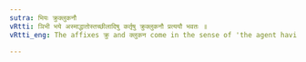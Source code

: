 ```yaml
---
sutra: भियः क्रुक्लुकनौ
vRtti: ञिभी भये अस्माद्धातोस्तच्छीलादिषु कर्तृषु क्रुक्लुकनौ प्रत्ययौ भवतः ॥
vRtti_eng: The affixes क्रु and क्लुकन come in the sense of 'the agent having such a habit' after the verb भी 'to fear'.

---
```

